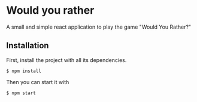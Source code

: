 # Would you rather
A small and simple react application to play the game "Would You Rather?"

## Installation
First, install the project with all its dependencies.
```shell
$ npm install
```
Then you can start it with
```shell
$ npm start
```
